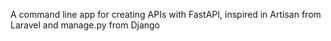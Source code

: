 A command line app for creating APIs with FastAPI, inspired in Artisan from Laravel and manage.py from Django